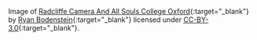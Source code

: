 Image of [Radcliffe Camera And All Souls College Oxford](https://commons.wikimedia.org/wiki/File:Radcliffe_Camera_And_All_Souls_College_Oxford_(245504445).jpeg){:target="_blank"} by [Ryan Bodenstein](https://500px.com/evenkolder){:target="_blank"} licensed under [CC-BY-3.0](https://creativecommons.org/licenses/by/3.0){:target="_blank"}.
